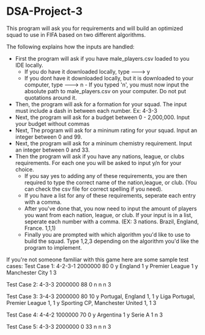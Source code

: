# DSA-Project-3

This program will ask you for requirements and will build an optimized squad to use in FIFA based on two different algorithms. 

The following explains how the inputs are handled:
- First the program will ask if you have male_players.csv loaded to you IDE locally.
    - If you do have it downloaded locally, type --->  y
    - If you dont have it downloaded locally, but it is downloaded to your computer, type ---> n
          - If you typed 'n', you must now input the absolute path to male_players.csv on your computer. Do not put quotations around it.
- Then, the program will ask for a formation for your squad. The input must include a dash in between each number. Ex: 4-3-3
- Next, the program will ask for a budget between 0 - 2,000,000. Input your budget without commas
- Next, The program will ask for a mininum rating for your squad. Input an integer between 0 and 99.
- Next, the program will ask for a mininum chemistry requirement. Input an integer between 0 and 33.
- Then the program will ask if you have any nations, league, or clubs requirements. For each one you will be asked to input y/n for your choice.
  - If you say yes to adding any of these requirements, you are then required to type the correct name of the nation,league, or club. (You can check the csv file for correct spelling if you need).
  - If you have a list for any of these requirements, seperate each entry with a comma.
  - After you've done that, you now need to input the amount of players you want from each nation, league, or club. If your input is in a list, seperate each number with a comma. (EX: 3 nations. Brazil, England, France. 1,1,1)
  - Finally you are prompted with which algorithm you'd like to use to build the squad. Type 1,2,3 depending on the algorithm you'd like the program to implement. 



If you're not someone familiar with this game here are some sample test cases:
Test Case 1:
4-2-3-1
2000000
80
0
y
England
1
y
Premier League
1
y
Manchester City
1
3

Test Case 2:
4-3-3
2000000
88
0
n
n
n
3

Test Case 3:
3-4-3
2000000
80
10
y
Portugal, England
1, 1
y
Liga Portugal, Premier League
1, 1
y
Sporting CP, Manchester United
1, 1
3

Test Case 4: 
4-4-2
1000000
70
0
y
Argentina
1
y
Serie A
1
n
3

Test Case 5:
4-3-3
2000000
0
33
n
n
n
3
